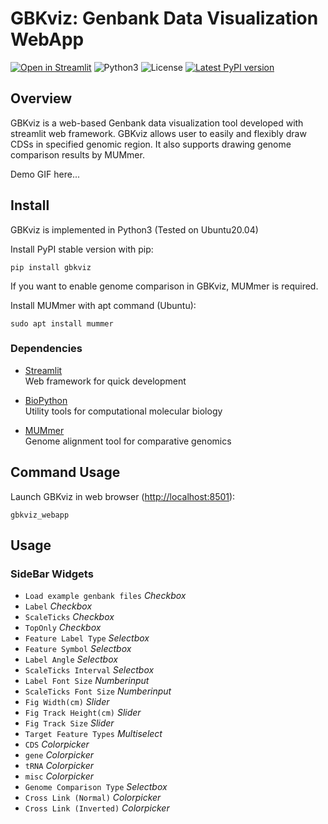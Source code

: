 
# GBKviz: Genbank Data Visualization WebApp

[![Open in Streamlit](https://static.streamlit.io/badges/streamlit_badge_black_white.svg)](https://share.streamlit.io/moshi4/gbkviz/main/src/gbkviz/gbkviz_webapp.py)
![Python3](https://img.shields.io/badge/Language-Python3-steelblue)
![License](https://img.shields.io/badge/License-MIT-steelblue)
[![Latest PyPI version](https://img.shields.io/pypi/v/gbkviz.svg)](https://pypi.python.org/pypi/gbkviz)  

## Overview

GBKviz is a web-based Genbank data visualization tool developed with streamlit web framework.
GBKviz allows user to easily and flexibly draw CDSs in specified genomic region.
It also supports drawing genome comparison results by MUMmer.

Demo GIF here...

## Install

GBKviz is implemented in Python3 (Tested on Ubuntu20.04)

Install PyPI stable version with pip:

    pip install gbkviz

If you want to enable genome comparison in GBKviz, MUMmer is required.  

Install MUMmer with apt command (Ubuntu):

    sudo apt install mummer

### Dependencies

- [Streamlit](https://streamlit.io/)  
  Web framework for quick development

- [BioPython](https://github.com/biopython/biopython)  
  Utility tools for computational molecular biology

- [MUMmer](https://github.com/mummer4/mummer)  
  Genome alignment tool for comparative genomics
  
## Command Usage

Launch GBKviz in web browser (<http://localhost:8501>):

    gbkviz_webapp

## Usage

### SideBar Widgets

- `Load example genbank files` *Checkbox*
- `Label` *Checkbox*
- `ScaleTicks` *Checkbox*
- `TopOnly` *Checkbox*
- `Feature Label Type` *Selectbox*
- `Feature Symbol` *Selectbox*
- `Label Angle` *Selectbox*
- `ScaleTicks Interval` *Selectbox*
- `Label Font Size` *Numberinput*
- `ScaleTicks Font Size` *Numberinput*
- `Fig Width(cm)` *Slider*
- `Fig Track Height(cm)` *Slider*
- `Fig Track Size` *Slider*
- `Target Feature Types` *Multiselect*
- `CDS` *Colorpicker*
- `gene` *Colorpicker*
- `tRNA` *Colorpicker*
- `misc` *Colorpicker*
- `Genome Comparison Type` *Selectbox*
- `Cross Link (Normal)` *Colorpicker*
- `Cross Link (Inverted)` *Colorpicker*
